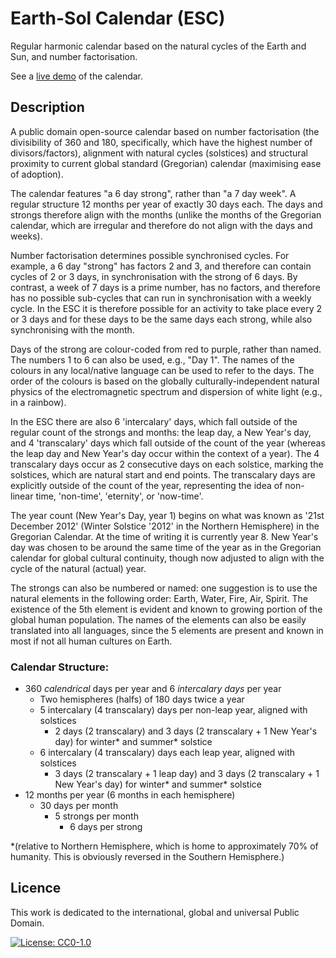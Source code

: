 # Earth-Sol Calendar (ESC)
Regular harmonic calendar based on the natural cycles of the Earth and Sun, and number factorisation.

See a [live demo](https://larcombe.io/esc) of the calendar.

## Description

A public domain open-source calendar based on number factorisation (the divisibility of 360 and 180, specifically, which have the highest number of divisors/factors), alignment with natural cycles (solstices) and structural proximity to current global standard (Gregorian) calendar (maximising ease of adoption).

The calendar features "a 6 day strong", rather than "a 7 day week". A regular structure 12 months per year of exactly 30 days each. The days and strongs therefore align with the months (unlike the months of the Gregorian calendar, which are irregular and therefore do not align with the days and weeks).

Number factorisation determines possible synchronised cycles. For example, a 6 day "strong" has factors 2 and 3, and therefore can contain cycles of 2 or 3 days, in synchronisation with the strong of 6 days. By contrast, a week of 7 days is a prime number, has no factors, and therefore has no possible sub-cycles that can run in synchronisation with a weekly cycle. In the ESC it is therefore possible for an activity to take place every 2 or 3 days and for these days to be the same days each strong, while also synchronising with the month.

Days of the strong are colour-coded from red to purple, rather than named. The numbers 1 to 6 can also be used, e.g., "Day 1". The names of the colours in any local/native language can be used to refer to the days. The order of the colours is based on the globally culturally-independent natural physics of the  electromagnetic spectrum and dispersion of white light (e.g., in a rainbow).

In the ESC there are also 6 'intercalary' days, which fall outside of the regular count of the strongs and months: the leap day, a New Year's day, and 4 'transcalary' days which fall outside of the count of the year (whereas the leap day and New Year's day occur within the context of a year). The 4 transcalary days occur as 2 consecutive days on each solstice, marking the solstices, which are natural start and end points. The transcalary days are explicitly outside of the count of the year, representing the idea of non-linear time, 'non-time', 'eternity', or 'now-time'.

The year count (New Year's Day, year 1) begins on what was known as '21st December 2012' (Winter Solstice '2012' in the Northern Hemisphere) in the Gregorian Calendar. At the time of writing it is currently year 8. New Year's day was chosen to be around the same time of the year as in the Gregorian calendar for global cultural continuity, though now adjusted to align with the cycle of the natural (actual) year.

The strongs can also be numbered or named: one suggestion is to use the natural elements in the following order: Earth, Water, Fire, Air, Spirit. The existence of the 5th element is evident and known to growing portion of the global human population. The names of the elements can also be easily translated into all languages, since the 5 elements are present and known in most if not all human cultures on Earth.

### Calendar Structure:

* 360 *calendrical* days per year and 6 *intercalary days* per year
    * Two hemispheres (halfs) of 180 days twice a year
    * 5 intercalary (4 transcalary) days per non-leap year, aligned with solstices
        * 2 days (2 transcalary) and 3 days (2 transcalary + 1 New Year's day) for winter* and summer* solstice 
    * 6 intercalary (4 transcalary) days each leap year, aligned with solstices
        * 3 days (2 transcalary + 1 leap day) and 3 days (2 transcalary + 1 New Year's day) for winter* and summer* solstice
* 12 months per year (6 months in each hemisphere)
    * 30 days per month
        * 5 strongs per month
            * 6 days per strong

*(relative to Northern Hemisphere, which is home to approximately 70% of humanity. This is obviously reversed in the Southern Hemisphere.)

## Licence

This work is dedicated to the international, global and universal Public Domain.

[![License: CC0-1.0](https://img.shields.io/badge/License-CC0%201.0-lightgrey.svg)](http://creativecommons.org/publicdomain/zero/1.0/)